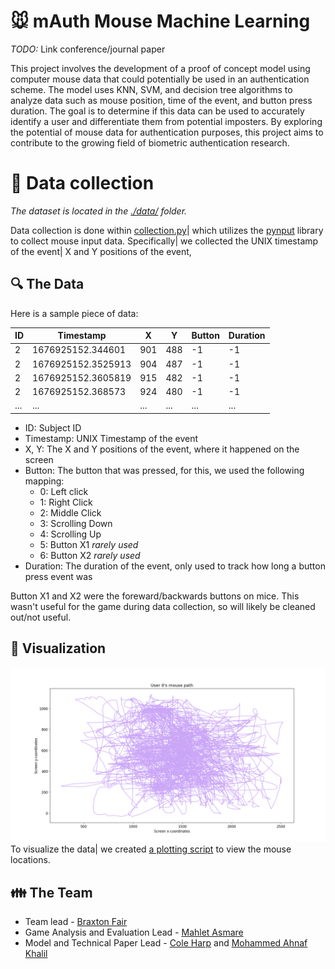 # :mouse: mAuth Mouse Machine Learning
*TODO:* Link conference/journal paper

This project involves the development of a proof of concept model using 
computer mouse data that could potentially be used in an authentication 
scheme. The model uses KNN, SVM, and decision tree algorithms to analyze 
data such as mouse position, time of the event, and button press duration. 
The goal is to determine if this data can be used to accurately identify a 
user and differentiate them from potential imposters. By exploring the 
potential of mouse data for authentication purposes, this project aims 
to contribute to the growing field of biometric authentication research.

# :floppy_disk: Data collection
*The dataset is located in the [./data/](./data/) folder.*

Data collection is done within [collection.py](./collection.py)| which utilizes the 
[pynput](https://pypi.org/project/pynput/) library to collect mouse input data. Specifically| 
we collected the UNIX timestamp of the event| X and Y positions of the event,

## :mag: The Data
Here is a sample piece of data:

| ID  | Timestamp          | X   | Y   | Button | Duration |
|-----|--------------------|-----|-----|--------|----------|
| 2   | 1676925152.344601  | 901 | 488 | -1     | -1       |
| 2   | 1676925152.3525913 | 904 | 487 | -1     | -1       |
| 2   | 1676925152.3605819 | 915 | 482 | -1     | -1       |
| 2   | 1676925152.368573  | 924 | 480 | -1     | -1       |
| ... | ...                | ... | ... | ...    | ...      |

- ID: Subject ID
- Timestamp: UNIX Timestamp of the event
- X, Y: The X and Y positions of the event, where it happened on the screen
- Button: The button that was pressed, for this, we used the following mapping:
  - 0: Left click
  - 1: Right Click
  - 2: Middle Click
  - 3: Scrolling Down
  - 4: Scrolling Up
  - 5: Button X1 *rarely used*
  - 6: Button X2 *rarely used*
- Duration: The duration of the event, only used to track how long a button press event was

Button X1 and X2 were the foreward/backwards buttons on mice. This wasn't useful for the game during data collection,
so will likely be cleaned out/not useful.

## :eyes: Visualization
![user 0's path](./media/user_0_path.png)
To visualize the data| we created [a plotting script](./plot.py) to view the mouse locations.

## :family: The Team
- Team lead - [Braxton Fair](https://github.com/taxborn)
- Game Analysis and Evaluation Lead - [Mahlet Asmare](https://github.com/mahletzelalem)
- Model and Technical Paper Lead - [Cole Harp](https://github.com/Cole-Harp) and [Mohammed Ahnaf Khalil](https://github.com/KhalilAhnaf)